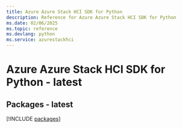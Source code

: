 ```yaml
---
title: Azure Azure Stack HCI SDK for Python
description: Reference for Azure Azure Stack HCI SDK for Python
ms.date: 02/06/2025
ms.topic: reference
ms.devlang: python
ms.service: azurestackhci
---
```

# Azure Azure Stack HCI SDK for Python - latest
## Packages - latest
[!INCLUDE [packages](azure-stack-hci-index.md)]